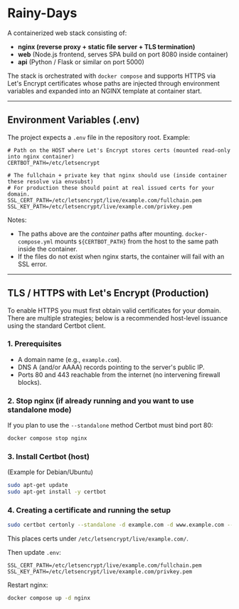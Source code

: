 # Rainy-Days

A containerized web stack consisting of:

- **nginx (reverse proxy + static file server + TLS termination)**
- **web** (Node.js frontend, serves SPA build on port 8080 inside container)
- **api** (Python / Flask or similar on port 5000)

The stack is orchestrated with `docker compose` and supports HTTPS via Let's Encrypt certificates whose paths are injected through environment variables and expanded into an NGINX template at container start.


---
## Environment Variables (.env)
The project expects a `.env` file in the repository root. Example:
```dotenv
# Path on the HOST where Let's Encrypt stores certs (mounted read-only into nginx container)
CERTBOT_PATH=/etc/letsencrypt

# The fullchain + private key that nginx should use (inside container these resolve via envsubst)
# For production these should point at real issued certs for your domain.
SSL_CERT_PATH=/etc/letsencrypt/live/example.com/fullchain.pem
SSL_KEY_PATH=/etc/letsencrypt/live/example.com/privkey.pem
```
Notes:
- The paths above are the *container* paths after mounting. `docker-compose.yml` mounts `${CERTBOT_PATH}` from the host to the same path inside the container.
- If the files do not exist when nginx starts, the container will fail with an SSL error.

---
## TLS / HTTPS with Let's Encrypt (Production)
To enable HTTPS you must first obtain valid certificates for your domain. There are multiple strategies; below is a recommended host-level issuance using the standard Certbot client.

### 1. Prerequisites
- A domain name (e.g., `example.com`).
- DNS A (and/or AAAA) records pointing to the server's public IP.
- Ports 80 and 443 reachable from the internet (no intervening firewall blocks).

### 2. Stop nginx (if already running and you want to use standalone mode)
If you plan to use the `--standalone` method Certbot must bind port 80:
```bash
docker compose stop nginx
```

### 3. Install Certbot (host)
(Example for Debian/Ubuntu)
```bash
sudo apt-get update
sudo apt-get install -y certbot
```

### 4. Creating a certificate and running the setup
```bash
sudo certbot certonly --standalone -d example.com -d www.example.com --agree-tos -m you@example.com --no-eff-email
```
This places certs under `/etc/letsencrypt/live/example.com/`.

Then update `.env`:
```dotenv
SSL_CERT_PATH=/etc/letsencrypt/live/example.com/fullchain.pem
SSL_KEY_PATH=/etc/letsencrypt/live/example.com/privkey.pem
```
Restart nginx:
```bash
docker compose up -d nginx
```
